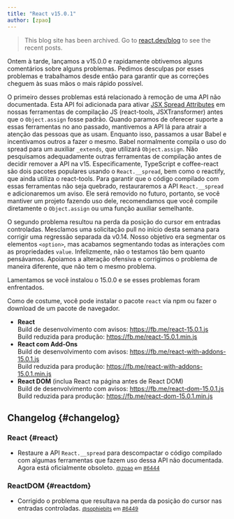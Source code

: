 ```yaml
---
title: "React v15.0.1"
author: [zpao]
---
```


<div class="scary">

> This blog site has been archived. Go to [react.dev/blog](https://pt-br.react.dev/blog) to see the recent posts.

</div>


Ontem à tarde, lançamos a v15.0.0 e rapidamente obtivemos alguns comentários sobre alguns problemas. Pedimos desculpas por esses problemas e trabalhamos desde então para garantir que as correções cheguem às suas mãos o mais rápido possível.

O primeiro desses problemas está relacionado à remoção de uma API não documentada. Esta API foi adicionada para ativar [JSX Spread Attributes](/docs/jsx-spread.html) em nossas ferramentas de compilação JS (react-tools, JSXTransformer) antes que o `Object.assign` fosse padrão. Quando paramos de oferecer suporte a essas ferramentas no ano passado, mantivemos a API lá para atrair a atenção das pessoas que as usam. Enquanto isso, passamos a usar Babel e incentivamos outros a fazer o mesmo. Babel normalmente compila o uso do spread para um auxiliar `_extends`, que utilizará `Object.assign`. Não pesquisamos adequadamente outras ferramentas de compilação antes de decidir remover a API na v15. Especificamente, TypeScript e coffee-react são dois pacotes populares usando o `React.__spread`, bem como o reactify, que ainda utiliza o react-tools. Para garantir que o código compilado com essas ferramentas não seja quebrado, restauraremos a API `React.__spread` e adicionaremos um aviso. Ele será removido no futuro, portanto, se você mantiver um projeto fazendo uso dele, recomendamos que você compile diretamente o `Object.assign` ou uma função auxiliar semelhante.

O segundo problema resultou na perda da posição do cursor em entradas controladas. Mesclamos uma solicitação pull no início desta semana para corrigir uma regressão separada da v0.14. Nosso objetivo era segmentar os elementos `<option>`, mas acabamos segmentando todas as interações com as propriedades `value`. Infelizmente, não o testamos tão bem quanto pensávamos. Apoiamos a alteração ofensiva e corrigimos o problema de maneira diferente, que não tem o mesmo problema.

Lamentamos se você instalou o 15.0.0 e se esses problemas foram enfrentados.

Como de costume, você pode instalar o pacote `react` via npm ou fazer o download de um pacote de navegador.

* **React**  
  Build de desenvolvimento com avisos: <https://fb.me/react-15.0.1.js>  
  Build reduzida para produção: <https://fb.me/react-15.0.1.min.js>  
* **React com Add-Ons**  
  Build de desenvolvimento com avisos: <https://fb.me/react-with-addons-15.0.1.js>  
  Build reduzida para produção: <https://fb.me/react-with-addons-15.0.1.min.js>  
* **React DOM** (inclua React na página antes de React DOM)  
  Build de desenvolvimento com avisos: <https://fb.me/react-dom-15.0.1.js>  
  Build reduzida para produção: <https://fb.me/react-dom-15.0.1.min.js>  

## Changelog {#changelog}

### React {#react}
- Restaure a API `React.__spread` para descompactar o código compilado com algumas ferramentas que fazem uso dessa API não documentada. Agora está oficialmente obsoleto.
  <small>[@zpao](https://github.com/zpao) em [#6444](https://github.com/facebook/react/pull/6444)</small>

### ReactDOM {#reactdom}
- Corrigido o problema que resultava na perda da posição do cursor nas entradas controladas. 
   <small>[@sophiebits](https://github.com/sophiebits) em [#6449](https://github.com/facebook/react/pull/6449)</small>

